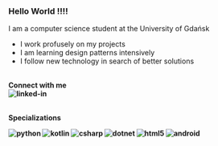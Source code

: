 ### Hello World !!!!
I am a computer science student at the University of Gdańsk<br>
- I work profusely on my projects
- I am learning design patterns intensively
- I follow new technology in search of better solutions



<br><b>Connect with me<b><br>
[<img align="left" alt="linked-in" src="https://img.shields.io/badge/linkedin-%230077B5.svg?&style=for-the-badge&logo=linkedin&logoColor=white" />](https://www.linkedin.com/in/jogonowski/)<br>

<br><b>Specializations<b><br>

<img align="left" alt="python" src="https://img.shields.io/badge/python-3670A0?style=for-the-badge&logo=python&logoColor=ffdd54" />
<img align="left" alt="kotlin" src="https://img.shields.io/static/v1?style=for-the-badge&message=Kotlin&color=7F52FF&logo=Kotlin&logoColor=FFFFFF&label=" />
<img align="left" alt="csharp" src="https://img.shields.io/static/v1?style=for-the-badge&message=C+Sharp&color=239120&logo=C+Sharp&logoColor=FFFFFF&label=" />
<img align="left" alt="dotnet" src="https://img.shields.io/static/v1?style=for-the-badge&message=.NET&color=512BD4&logo=.NET&logoColor=FFFFFF&label=" />
<img align="left" alt="html5" src="https://img.shields.io/static/v1?style=for-the-badge&message=HTML5&color=E34F26&logo=HTML5&logoColor=FFFFFF&label=" />
<img align="left" alt="android" src="https://img.shields.io/static/v1?style=for-the-badge&message=Android&color=222222&logo=Android&logoColor=3DDC84&label=" /><br>
<br>
